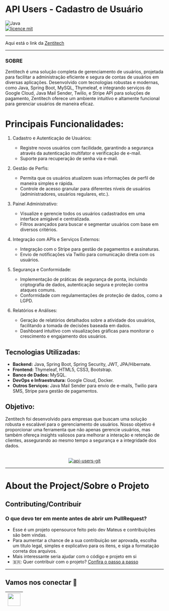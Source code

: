 # API Users - Cadastro de Usuário
![Java](https://img.shields.io/badge/java-%23ED8B00.svg?style=for-the-badge&logo=openjdk&logoColor=white) </br>
[![licence mit](https://img.shields.io/badge/licence-MIT-blue.svg)](./LICENSE)

--------
Aqui está o link da [Zentitech](https://zentitech.tech/)

--------

### SOBRE
Zentitech é uma solução completa de gerenciamento de usuários, projetada para facilitar a administração eficiente e segura de contas de usuários em diversas aplicações. Desenvolvido com tecnologias robustas e modernas, como Java, Spring Boot, MySQL, Thymeleaf, e integrando serviços do Google Cloud, Java Mail Sender, Twilio, e Stripe API para soluções de pagamento, Zentitech oferece um ambiente intuitivo e altamente funcional para gerenciar usuários de maneira eficaz.

# Principais Funcionalidades:

1. Cadastro e Autenticação de Usuários:

    - Registre novos usuários com facilidade, garantindo a segurança através da autenticação multifator e verificação de e-mail.
    - Suporte para recuperação de senha via e-mail.

2. Gestão de Perfis:

    - Permita que os usuários atualizem suas informações de perfil de maneira simples e rápida.
    - Controle de acesso granular para diferentes níveis de usuários (administradores, usuários regulares, etc.).

3. Painel Administrativo:

    - Visualize e gerencie todos os usuários cadastrados em uma interface amigável e centralizada.
    - Filtros avançados para buscar e segmentar usuários com base em diversos critérios.

4. Integração com APIs e Serviços Externos:

    - Integração com o Stripe para gestão de pagamentos e assinaturas.
    - Envio de notificações via Twilio para comunicação direta com os usuários.

5. Segurança e Conformidade:

    - Implementação de práticas de segurança de ponta, incluindo criptografia de dados, autenticação segura e proteção contra ataques comuns.
    - Conformidade com regulamentações de proteção de dados, como a LGPD.

6. Relatórios e Análises:

    - Geração de relatórios detalhados sobre a atividade dos usuários, facilitando a tomada de decisões baseada em dados.
    - Dashboard intuitivo com visualizações gráficas para monitorar o crescimento e engajamento dos usuários.

## Tecnologias Utilizadas:

- **Backend:** Java, Spring Boot, Spring Security, JWT, JPA/Hibernate.
- **Frontend:** Thymeleaf, HTML5, CSS3, Bootstrap.
- **Banco de Dados:** MySQL.
- **DevOps e Infraestrutura:** Google Cloud, Docker.
- **Outros Serviços:** Java Mail Sender para envio de e-mails, Twilio para SMS, Stripe para gestão de pagamentos.

## Objetivo:

Zentitech foi desenvolvido para empresas que buscam uma solução robusta e escalável para o gerenciamento de usuários. Nosso objetivo é proporcionar uma ferramenta que não apenas gerencie usuários, mas também ofereça insights valiosos para melhorar a interação e retenção de clientes, assegurando ao mesmo tempo a segurança e a integridade dos 
dados.

</br>
<div align="center">
  <a href="https://ibb.co/VxWbT6k"><img src="https://i.ibb.co/f9YZHJT/api-users-git.png" alt="api-users-git" border="0"></a>
</div>

--------

# About the Project/Sobre o Projeto

## Contributing/Contribuir

### O que devo ter em mente antes de abrir um PullRequest?
- Esse é um projeto opensource feito pelo dev Mateus e contribuições são bem vindas.
- Para aumentar a chance de a sua contribuição ser aprovada, escolha um título legal, simples e explicativo para os itens, e siga a formatação correta dos arquivos.
- Mais interessante seria ajudar com o código e projeto em si
- 🇧🇷: Quer contribuir com o projeto? [Confira o passo a passo](./CONTRIBUTING.md)

--------
## Vamos nos conectar :handshake:

<a href="https://www.linkedin.com/in/mateusgd/"><img src="https://cdn2.iconfinder.com/data/icons/social-media-2285/512/1_Linkedin_unofficial_colored_svg-128.png" width="40"></a>|
|--

